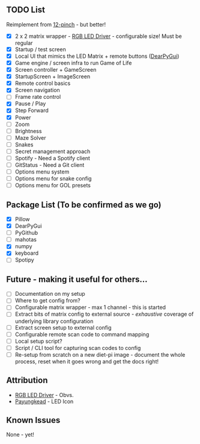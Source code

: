 ## TODO List

Reimplement from [12-pinch](https://github.com/null-loop/12-pinch) - but better!

* [x] 2 x 2 matrix wrapper - [RGB LED Driver](https://github.com/hzeller/rpi-rgb-led-matrix) - configurable size! Must be regular
* [x] Startup / test screen
* [x] Local UI that mimics the LED Matrix + remote buttons ([DearPyGui](https://github.com/hoffstadt/DearPyGui))
* [x] Game engine / screen infra to run Game of Life
* [x] Screen controller + GameScreen
* [x] StartupScreen + ImageScreen
* [x] Remote control basics
* [x] Screen navigation
* [ ] Frame rate control
* [x] Pause / Play
* [x] Step Forward
* [x] Power
* [ ] Zoom
* [ ] Brightness
* [ ] Maze Solver
* [ ] Snakes
* [ ] Secret management approach
* [ ] Spotify - Need a Spotify client
* [ ] GitStatus - Need a Git client
* [ ] Options menu system
* [ ] Options menu for snake config
* [ ] Options menu for GOL presets

## Package List (To be confirmed as we go)

* [x] Pillow
* [x] DearPyGui
* [ ] PyGithub
* [ ] mahotas
* [x] numpy
* [x] keyboard
* [ ] Spotipy

## Future - making it useful for others...

* [ ] Documentation on my setup
* [ ] Where to get config from?
* [ ] Configurable matrix wrapper - max 1 channel - this is started
* [ ] Extract bits of matrix config to external source - _exhaustive_ coverage of underlying library configuration
* [ ] Extract screen setup to external config
* [ ] Configurable remote scan code to command mapping
* [ ] Local setup script?
* [ ] Script / CLI tool for capturing scan codes to config
* [ ] Re-setup from scratch on a new diet-pi image - document the whole process, reset when it goes wrong and get the docs right!

## Attribution

* [RGB LED Driver](https://github.com/hzeller/rpi-rgb-led-matrix) - Obvs.
* [Payungkead](https://www.flaticon.com/authors/payungkead) - LED Icon

## Known Issues

None - yet!